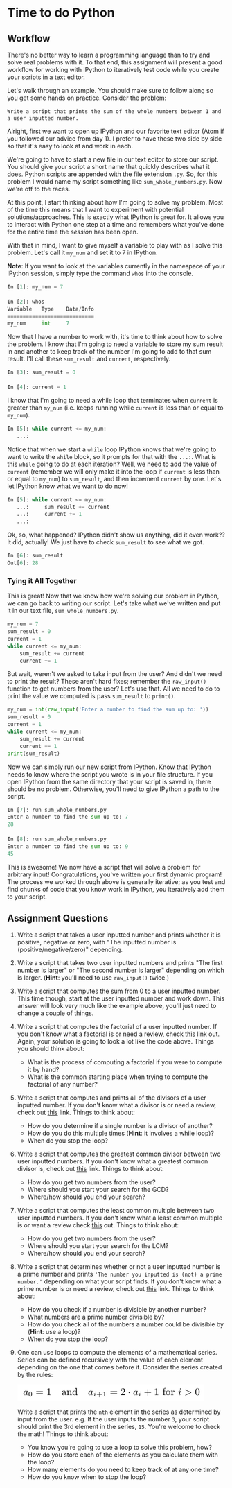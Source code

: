 # Time to do Python

## Workflow
There's no better way to learn a programming language than to try and solve real problems with it. To that end, this assignment will present a good workflow for working with IPython to iteratively test code while you create your scripts in a text editor.

Let's walk through an example. You should make sure to follow along so you get some hands on practice. Consider the problem:

    Write a script that prints the sum of the whole numbers between 1 and a user inputted number.

Alright, first we want to open up IPython and our favorite text editor (Atom if you followed our advice from day 1). I prefer to have these two side by side so that it's easy to look at and work in each.

We're going to have to start a new file in our text editor to store our script. You should give your script a short name that quickly describes what it does. Python scripts are appended with the file extension `.py`. So, for this problem I would name my script something like `sum_whole_numbers.py`. Now we're off to the races.

At this point, I start thinking about how I'm going to solve my problem. Most of the time this means that I want to experiment with potential solutions/approaches. This is exactly what IPython is great for. It allows you to interact with Python one step at a time and remembers what you've done for the entire time the *session* has been open.

With that in mind, I want to give myself a variable to play with as I solve this problem. Let's call it `my_num` and set it to 7 in IPython.

**Note**: If you want to look at the variables currently in the namespace of your IPython session, simply type the command `whos` into the console.

```python
In [1]: my_num = 7

In [2]: whos
Variable   Type    Data/Info
============================
my_num     int     7
```

Now that I have a number to work with, it's time to think about how to solve the problem. I know that I'm going to need a variable to store my sum result in and another to keep track of the number I'm going to add to that sum result. I'll call these `sum_result` and `current`, respectively.

```python
In [3]: sum_result = 0

In [4]: current = 1
```

I know that I'm going to need a while loop that terminates when `current` is greater than `my_num` (i.e. keeps running while `current` is less than or equal to `my_num`).

```python
In [5]: while current <= my_num:
   ...:     
```

Notice that when we start a `while` loop IPython knows that we're going to want to write the `while` block, so it prompts for that with the `...:`. What is this `while` going to do at each iteration? Well, we need to add the value of `current` (remember we will only make it into the loop if `current` is less than or equal to `my_num`) to `sum_result`, and then increment `current` by one. Let's let IPython know what we want to do now!

```python
In [5]: while current <= my_num:
   ...:     sum_result += current
   ...:     current += 1
   ...:     
```

Ok, so, what happened? IPython didn't show us anything, did it even work?? It did, actually! We just have to check `sum_result` to see what we got.

```python
In [6]: sum_result
Out[6]: 28
```

### Tying it All Together

This is great! Now that we know how we're solving our problem in Python, we can go back to writing our script. Let's take what we've written and put it in our text file, `sum_whole_numbers.py`.

```python
my_num = 7
sum_result = 0
current = 1
while current <= my_num:
    sum_result += current
    current += 1
```

But wait, weren't we asked to take input from the user? And didn't we need to print the result? These aren't hard fixes; remember the `raw_input()` function to get numbers from the user? Let's use that. All we need to do to print the value we computed is pass `sum_result` to `print()`.

```python
my_num = int(raw_input('Enter a number to find the sum up to: '))
sum_result = 0
current = 1
while current <= my_num:
    sum_result += current
    current += 1
print(sum_result)
```

Now we can simply run our new script from IPython. Know that IPython needs to know where the script you wrote is in your file structure. If you open IPython from the same directory that your script is saved in, there should be no problem. Otherwise, you'll need to give IPython a path to the script.

```python
In [7]: run sum_whole_numbers.py
Enter a number to find the sum up to: 7
28

In [8]: run sum_whole_numbers.py
Enter a number to find the sum up to: 9
45
```

This is awesome! We now have a script that will solve a problem for arbitrary input! Congratulations, you've written your first dynamic program! The process we worked through above is generally iterative; as you test and find chunks of code that you know work in IPython, you iteratively add them to your script.

## Assignment Questions

1. Write a script that takes a user inputted number and prints whether it is positive, negative or zero, with "The inputted number is (positive/negative/zero)" depending.
2. Write a script that takes two user inputted numbers and prints "The first number is larger" or "The second number is larger" depending on which is larger. (**Hint**: you'll need to use `raw_input()` twice.)
3. Write a script that computes the sum from 0 to a user inputted number. This time though, start at the user inputted number and work down. This answer will look very much like the example above, you'll just need to change a couple of things. 
4. Write a script that computes the factorial of a user inputted number. If you don't know what a factorial is or need a review, check [this](https://en.wikipedia.org/wiki/Factorial) link out. Again, your solution is going to look a lot like the code above. Things you should think about:
    * What is the process of computing a factorial if you were to compute it by hand?
    * What is the common starting place when trying to compute the factorial of any number?
5.  Write a script that computes and prints all of the divisors of a user inputted number. If you don't know what a divisor is or need a review, check out [this](https://en.wikipedia.org/wiki/Divisor) link. Things to think about:
    * How do you determine if a single number is a divisor of another?
    * How do you do this multiple times (**Hint**: it involves a while loop)?
    * When do you stop the loop?
6.  Write a script that computes the greatest common divisor between two user inputted numbers. If you don't know what a greatest common divisor is, check out [this](https://en.wikipedia.org/wiki/Greatest_common_divisor) link. Things to think about:
    * How do you get two numbers from the user?
    * Where should you start your search for the GCD?
    * Where/how should you end your search?
7.  Write a script that computes the least common multiple between two user inputted numbers. If you don't know what a least common multiple is or want a review check [this](https://en.wikipedia.org/wiki/Least_common_multiple) out. Things to think about:
    * How do you get two numbers from the user?
    * Where should you start your search for the LCM?
    * Where/how should you end your search?
8. Write a script that determines whether or not a user inputted number is a prime number and prints `'The number you inputted is (not) a prime number.'` depending on what your script finds. If you don't know what a prime number is or need a review, check out [this](https://en.wikipedia.org/wiki/Prime_number) link. Things to think about:
    * How do you check if a number is divisible by another number?
    * What numbers are a prime number divisible by?
    * How do you check all of the numbers a number could be divisible by (**Hint**: use a loop)?
    * When do you stop the loop?
9.  One can use loops to compute the elements of a mathematical series. Series can be defined recursively with the value of each element depending on the one that comes before it. Consider the series created by the rules:  

    ![series](misc/series_pic.png)  

    Write a script that prints the `nth` element in the series as determined by input from the user. e.g. If the user inputs the number `3`, your script should print the 3rd element in the series, `15`. You're welcome to check the math! Things to think about:
    * You know you're going to use a loop to solve this problem, how?
    * How do you store each of the elements as you calculate them with the loop?
    * How many elements do you need to keep track of at any one time?
    * How do you know when to stop the loop?
